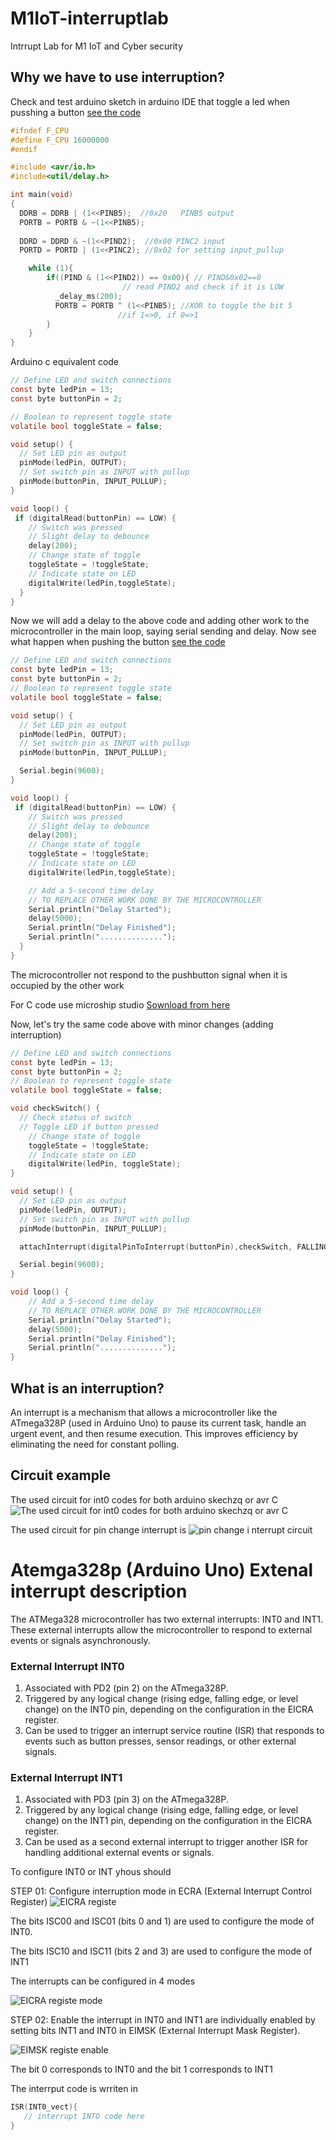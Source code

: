 # M1IoT-interruptlab
Intrrupt Lab for M1 IoT and Cyber security

## Why we have to use interruption?
Check and test arduino sketch in arduino IDE that toggle a led when pusshing a button 
[see the code](arduino_code_int0/led-button.ino)

```c
#ifndef F_CPU
#define F_CPU 16000000
#endif

#include <avr/io.h>
#include<util/delay.h>

int main(void)
{
  DDRB = DDRB | (1<<PINB5);  //0x20   PINB5 output
  PORTB = PORTB & ~(1<<PINB5);
 
  DDRD = DDRD & ~(1<<PIND2);  //0x00 PINC2 input
  PORTD = PORTD | (1<<PINC2); //0x02 for setting input_pullup

    while (1){
		if((PIND & (1<<PIND2)) == 0x00){ // PIND&0x02==0
						 // read PIND2 and check if it is LOW
		  _delay_ms(200); 
		  PORTB = PORTB ^ (1<<PINB5); //XOR to toggle the bit 5
						//if 1=>0, if 0=>1		 
		}	
    }
}
```

Arduino c equivalent code

```c
// Define LED and switch connections
const byte ledPin = 13;
const byte buttonPin = 2;

// Boolean to represent toggle state
volatile bool toggleState = false;

void setup() {
  // Set LED pin as output
  pinMode(ledPin, OUTPUT);
  // Set switch pin as INPUT with pullup
  pinMode(buttonPin, INPUT_PULLUP);
}

void loop() {
 if (digitalRead(buttonPin) == LOW) {
    // Switch was pressed
    // Slight delay to debounce
    delay(200);
    // Change state of toggle
    toggleState = !toggleState;
    // Indicate state on LED
    digitalWrite(ledPin,toggleState);
  }
}
```

Now we will add a delay to the above code and adding other work to the microcontroller in the main loop, saying serial sending and delay. Now see what happen when pushing the button
[see the code](arduino_code/leb-buittonèwithdelay.ino)

```c
// Define LED and switch connections
const byte ledPin = 13;
const byte buttonPin = 2;
// Boolean to represent toggle state
volatile bool toggleState = false;

void setup() {
  // Set LED pin as output
  pinMode(ledPin, OUTPUT);
  // Set switch pin as INPUT with pullup
  pinMode(buttonPin, INPUT_PULLUP);

  Serial.begin(9600);
}

void loop() {
 if (digitalRead(buttonPin) == LOW) {
    // Switch was pressed
    // Slight delay to debounce
    delay(200);
    // Change state of toggle
    toggleState = !toggleState;
    // Indicate state on LED
    digitalWrite(ledPin,toggleState);

    // Add a 5-second time delay
    // TO REPLACE OTHER WORK DONE BY THE MICROCONTROLLER
    Serial.println("Delay Started");
    delay(5000);
    Serial.println("Delay Finished");
    Serial.println("..............");
  } 
}
```
The microcontroller not respond to the pushbutton signal when it is occupied by the other work


For C code use microship  studio [Sownload from here](https://www.microchip.com/en-us/tools-resources/develop/microchip-studio)

Now, let's try the same code above with minor changes (adding interruption)

```c
// Define LED and switch connections
const byte ledPin = 13;
const byte buttonPin = 2;
// Boolean to represent toggle state
volatile bool toggleState = false;

void checkSwitch() {
  // Check status of switch
  // Toggle LED if button pressed 
    // Change state of toggle
    toggleState = !toggleState;
    // Indicate state on LED
    digitalWrite(ledPin, toggleState);
}

void setup() {
  // Set LED pin as output
  pinMode(ledPin, OUTPUT);
  // Set switch pin as INPUT with pullup
  pinMode(buttonPin, INPUT_PULLUP);

  attachInterrupt(digitalPinToInterrupt(buttonPin),checkSwitch, FALLING);

  Serial.begin(9600);
}

void loop() {
	// Add a 5-second time delay
	// TO REPLACE OTHER WORK DONE BY THE MICROCONTROLLER
	Serial.println("Delay Started");
	delay(5000);
	Serial.println("Delay Finished");
	Serial.println(".............."); 
}
```
## What is an interruption?
An interrupt is a mechanism that allows a microcontroller like the ATmega328P (used in Arduino Uno) to pause its current task, handle an urgent event, and then resume execution. This improves efficiency by eliminating the need for constant polling.


## Circuit example
The used circuit for int0 codes for both arduino skechzq or avr C
![The used circuit for int0 codes for both arduino skechzq or avr C  ](https://i0.wp.com/dronebotworkshop.com/wp-content/uploads/2022/05/interrupt-test-hookup.jpg?w=768&ssl=1)

The used circuit for pin change interrupt is
![pin change i nterrupt circuit](https://i0.wp.com/dronebotworkshop.com/wp-content/uploads/2022/05/pin-change-test-hookup.jpg?w=768&ssl=1)

# Atemga328p (Arduino Uno) Extenal interrupt description

The ATMega328 microcontroller has two external interrupts: INT0 and INT1. These external interrupts allow the microcontroller to respond to external events or signals asynchronously.

### External Interrupt INT0
1. Associated with PD2 (pin 2) on the ATmega328P.
2. Triggered by any logical change (rising edge, falling edge, or level change) on the INT0 pin, depending on the configuration in the EICRA register.
3. Can be used to trigger an interrupt service routine (ISR) that responds to events such as button presses, sensor readings, or other external signals.
### External Interrupt INT1
1. Associated with PD3 (pin 3) on the ATmega328P.
2. Triggered by any logical change (rising edge, falling edge, or level change) on the INT1 pin, depending on the configuration in the EICRA register.
3. Can be used as a second external interrupt to trigger another ISR for handling additional external events or signals.

To configure INT0 or INT yhous should

STEP 01:
Configure interruption mode in ECRA (External Interrupt Control Register)
![EICRA registe](../assets/2_EICRA.jpg)

The bits ISC00 and ISC01 (bits 0 and 1) are used to configure the mode of INT0.

The bits ISC10 and ISC11 (bits 2 and 3) are used to configure the mode of INT1

The interrupts can be configured in 4 modes

![EICRA registe mode](../assets/EICRA-int-mode.png)



STEP 02:
Enable the interrupt in 
INT0 and INT1 are individually enabled by setting bits INT1 and INT0 in EIMSK (External Interrupt Mask Register).

![EIMSK registe enable](../assets/EIMSK.jpg)

The bit 0 corresponds to INT0 and the bit 1 corresponds to INT1

The interrput code is wrriten in 
```c
ISR(INT0_vect){
   // interrupt INTO code here
}
```
